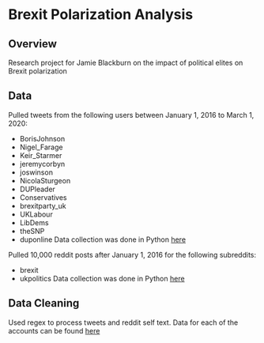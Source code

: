 # Brexit Polarization Analysis

## Overview
Research project for Jamie Blackburn on the impact of political elites on Brexit polarization

## Data
Pulled tweets from the following users between January 1, 2016 to March 1, 2020:
- BorisJohnson
- Nigel_Farage
- Keir_Starmer
- jeremycorbyn
- joswinson
- NicolaSturgeon
- DUPleader
- Conservatives
- brexitparty_uk
- UKLabour
- LibDems
- theSNP
- duponline
Data collection was done in Python [here]('./code/01_data_collection_twitter.ipynb')


Pulled 10,000 reddit posts after January 1, 2016 for the following subreddits:
- brexit
- ukpolitics
Data collection was done in Python [here]('./code/02_data_collection_reddit.ipynb')

## Data Cleaning
Used regex to process tweets and reddit self text. Data for each of the accounts can be found [here]('./data')